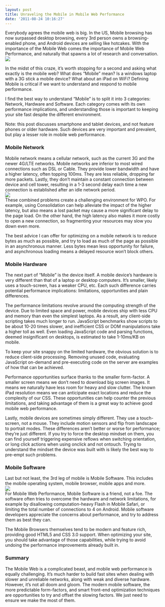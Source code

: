 ```yaml
---
layout: post
title: Unraveling the Mobile in Mobile Web Performance
date: '2011-08-24 10:16:27'
---
```



Everybody agrees the mobile web is big. In the US, Mobile browsing has now surpassed desktop browsing, every 3rd person owns a browsing-enabled phone, and Android devices are selling like hotcakes. With the importance of the Mobile Web comes the importance of Mobile Web Performance, and naturally that spawns a lot of research and conversation.![](http://www.guypo.com/wp-content/uploads/2011/08/mobilequestion.jpg)

In the midst of this craze, it’s worth stopping for a second and asking what exactly is the mobile web? What does “Mobile” mean? Is a windows laptop with a 3G stick a mobile device? What about an iPad on WiFi? Defining Mobile is critical if we want to understand and respond to mobile performance.

I find the best way to understand “Mobile” is to split it into 3 categories: Network, Hardware and Software. Each category comes with its own performance implications, and understanding those is important to keeping your site fast despite the different environment.  
  
 Note: this post discusses smartphone and tablet devices, and not feature phones or older hardware. Such devices are very important and prevalent, but play a lesser role in mobile web performance.

### Mobile Network

Mobile network means a cellular network, such as the current 3G and the newer 4G/LTE networks. Mobile networks are inferior to most wired connections such as DSL or Cable. They provide lower bandwidth and have a higher latency, often topping 100ms. They are less reliable, dropping far more packets. Lastly, they don’t maintain a constant connection between device and cell tower, resulting in a 1-3 second delay each time a new connection is established after an idle network period.  
![](http://www.guypo.com/wp-content/uploads/2011/08/mobilesignal.jpg)  
 These combined problems create a challenging environment for WPO. For example, using Consolidation can help alleviate the impact of the higher latency, but also means a lost packet may cause a more significant delay to the page load. On the other hand, the high latency also makes it more costly to open a new connection, so fragmenting your resources may slow you down even more.

The best advice I can offer for optimizing on a mobile network is to reduce bytes as much as possible, and try to load as much of the page as possible in an asynchronous manner. Less bytes mean less opportunity for failure, and asynchronous loading means a delayed resource won’t block others.

### Mobile Hardware

The next part of “Mobile” is the device itself. A mobile device’s hardware is very different than that of a laptop or desktop computers. It’s smaller, likely uses a touch-screen, has a weaker CPU, etc. Each such difference carries potential performance implications: limitations, opportunities and plain differences.

The performance limitations revolve around the computing strength of the device. Due to limited space and power, mobile devices ship with less CPU and memory than even the simplest laptops. As a result, any client-side scripting takes much longer to run. JavaScript benchmarks show scripts to be about 10-20 times slower, and inefficient CSS or DOM manipulations take a higher toll as well. Even loading JavaScript code and parsing functions, deemed insignificant on desktops, is estimated to take 1-10ms/KB on mobile.

To keep your site snappy on the limited hardware, the obvious solution is to reduce client-side processing. Removing unused code, evaluating JavaScript on-demand and pre-executing code on the server are examples of how that can be achieved.

Performance opportunities surface thanks to the smaller form-factor. A smaller screen means we don’t need to download big screen images. It means we naturally have less room for heavy and slow clutter. The known iPad resolution means we can anticipate exact locations and reduce the complexity of our CSS. These opportunities can help counter the previous limitations, and taking advantage of them is a great way to achieve good mobile web performance.

Lastly, mobile devices are sometimes simply different. They use a touch-screen, not a mouse. They include motion sensors and flip from landscape to portrait modes. These differences aren’t better or worse for performance; they’re just different. If you try to force the desktop mindset on them, you can find yourself triggering expensive reflows when switching orientation, or long click actions when using onclick and not ontouch. Trying to understand the mindset the device was built with is likely the best way to pre-empt such problems.

### Mobile Software

Last but not least, the 3rd leg of mobile is Mobile Software. This includes the mobile operating system, mobile browser, mobile apps and more.  
![](http://www.guypo.com/wp-content/uploads/2011/08/mobileos-300x111.jpg)  
 For Mobile Web Performance, Mobile Software is a friend, not a foe. The software often tries to overcome the hardware and network limitations, for example by disallowing computation-heavy Flash in Mobile Safari, or limiting the total number of connections to 4 on Android. Mobile software developers appreciate the concerns about performance, and try to address them as best they can.

The Mobile Browsers themselves tend to be modern and feature rich, providing good HTML5 and CSS 3.0 support. When optimizing your site, you should take advantage of those capabilities, while trying to avoid undoing the performance improvements already built in.

### Summary

The Mobile Web is a complicated beast, and mobile web performance is equally challenging. It’s much harder to build fast sites when dealing with slower and unreliable networks, along with weak and diverse hardware. However, it’s not all doom and gloom. The modern mobile software, the more predictable form-factors, and smart front-end optimization techniques are opportunities to try and offset the slowing factors. We just need to ensure we make the most of them.


